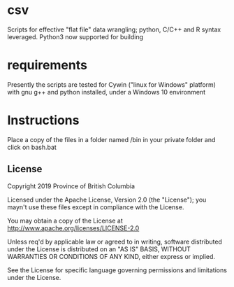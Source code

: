 # csv
Scripts for effective "flat file" data wrangling; python, C/C++ and R syntax leveraged. Python3 now supported for building

# requirements
Presently the scripts are tested for Cywin ("linux for Windows" platform) with gnu g++ and python installed, under a Windows 10 environment

# Instructions
Place a copy of the files in a folder named /bin in your private folder and click on bash.bat

## License

Copyright 2019 Province of British Columbia

Licensed under the Apache License, Version 2.0 (the "License");
you mayn't use these files except in compliance with the License.

You may obtain a copy of the License at
http://www.apache.org/licenses/LICENSE-2.0

Unless req'd by applicable law or agreed to in writing,
software distributed under the License is distributed on an
"AS IS" BASIS, WITHOUT WARRANTIES OR CONDITIONS OF ANY KIND,
either express or implied.

See the License for specific language governing permissions
and limitations under the License.
